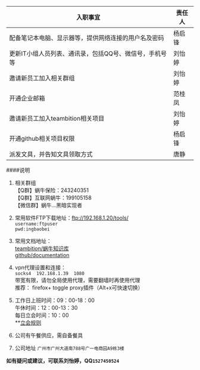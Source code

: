 入职事宜                                         | 责任人     
--------------------------------------------    | ----------- 
配备笔记本电脑、显示器等，提供网络连接的用户名及密码   | 杨启锋  
更新IT小组人员列表、通讯录，包括QQ号、微信号，手机号等 | 刘怡婷 
邀请新员工加入相关群组                             | 刘怡婷        
开通企业邮箱                                     | 范桂凤        
邀请新员工加入teambition相关项目                   | 刘怡婷
开通github相关项目权限                            |杨启锋
派发文具，并告知文具领取方式                        |唐静


####说明  
1. 相关群组  
【Q群】蜗牛保险：243240351  
【Q群】互联网蜗牛：199105158  
【微信群】蜗牛...黑暗实现者  
    
2. 常用软件FTP下载地址：<ftp://192.168.1.20/tools/>  
	`username:ftpuser`  
	`pwd:ingbaobei`  
  
3. 常用文档地址：  
[teambition/蜗牛知识库](https://www.teambition.com/project/54d2d8c65a8f686671cd852d/posts/post/552b40cb2fe3ee736eb3eb39)  
[github/documentation](https://github.com/ingbaobeigroup/documentations)  
  
4. vpn代理设置和连接：  
	`socks4  192.168.1.39  1080`  
	带宽有限，请勿全局使用代理，需要翻墙时再使用代理  
	推荐： firefox+ toggle proxy插件（Alt+x可快速切换）  
  
5. 工作日上班时间：09：00-18：00  
午休时间：12：00-13：30  
每日立会时间：10：00  
**[立会规则](https://www.teambition.com/project/54d2d8c65a8f686671cd852d/posts/post/54d97984297d04c97c081ed7)  
 
6. 公司有午餐供应，需自备餐具  
  
7. 公司地址 `广州市广州大道南788号广一电商园A9栋3楼`  

**如有疑问或建议，可联系刘怡婷，QQ`1527450524`**
